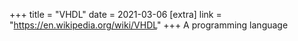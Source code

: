 +++
title = "VHDL"
date = 2021-03-06
[extra]
link = "https://en.wikipedia.org/wiki/VHDL"
+++
A programming language

